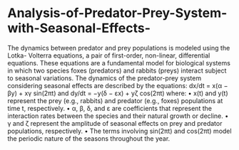 # Analysis-of-Predator-Prey-System-with-Seasonal-Effects-
The dynamics between predator and prey populations is modeled using the Lotka- Volterra equations, a pair of first-order, non-linear, differential equations. These equations are a fundamental model for biological systems in which two species foxes (predators) and rabbits (preys) interact subject to seasonal variations. 
The dynamics of the predator-prey system considering seasonal effects are described by
the equations:
dx/dt = x(α − βy) + xγ sin(2πt) and
dy/dt = −y(δ − εx) + yζ cos(2πt)
where:
• x(t) and y(t) represent the prey (e.g., rabbits) and predator (e.g., foxes) populations
at time t, respectively.
• α, β, δ, and ε are coefficients that represent the interaction rates between the species
and their natural growth or decline.
• γ and ζ represent the amplitude of seasonal effects on prey and predator populations,
respectively.
• The terms involving sin(2πt) and cos(2πt) model the periodic nature of the seasons
throughout the year.
